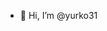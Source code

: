 - 👋 Hi, I’m @yurko31

<!---
yurko31/yurko31 is a ✨ special ✨ repository because its `README.md` (this file) appears on your GitHub profile.
You can click the Preview link to take a look at your changes.
--->
